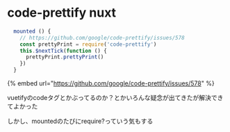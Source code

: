 # code-prettify nuxt



```javascript
  mounted () {
    // https://github.com/google/code-prettify/issues/578
    const prettyPrint = require('code-prettify')
    this.$nextTick(function () {
      prettyPrint.prettyPrint()
    })
  }
```

{% embed url="https://github.com/google/code-prettify/issues/578" %}

vuetifyのcodeタグとかぶってるのか？とかいろんな疑念が出てきたが解決できてよかった

しかし、mountedのたびにrequire?っていう気もする

